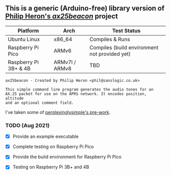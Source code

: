 
## This is a generic (Arduino-free) library version of [Philip Heron's *ax25beacon*](https://github.com/fsphil/ax25beacon) project

Platform | Arch | Test Status
------------ | ------------ | -------------
Ubuntu Linux | x86_64 | Compiles & Runs
Raspberry Pi Pico | ARMv6 | Compiles (build environment not provided yet)
Raspberry Pi 3B+ & 4B | ARMv7l / ARMv8 | TBD

```
ax25beacon - Created by Philip Heron <phil@sanslogic.co.uk>

This simple command line program generates the audio tones for an
AX.25 packet for use on the APRS network. It encodes position, altitude
and an optional comment field.
```

I've taken some of [perplexinglysimple's pre-work](https://github.com/perplexinglysimple/ax25beacon).

### TODO (Aug 2021)

- [x] Provide an example executable
- [x] Complete testing on Raspberry Pi Pico
- [x] Provide the build environment for Raspberry Pi Pico
- [x] Testing on Raspberry Pi 3B+ and 4B

